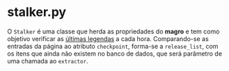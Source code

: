 # stalker.py

O `Stalker` é uma classe que herda as propriedades do **magro** e tem como objetivo
verificar as [últimas legendas](http://legendas.tv/util/carrega_legendas_busca) a
cada hora. Comparando-se as entradas da página ao atributo `checkpoint`, forma-se
a `release_list`, com os itens que ainda não existem no banco de dados, que será
parâmetro de uma chamada ao `extractor`.
